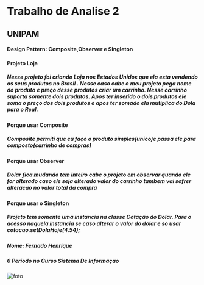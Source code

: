<h1>Trabalho de Analise 2</h1>
<h2>UNIPAM</h2>
<h4>Design Pattern: Composite,Observer e Singleton</h4>

<h4>Projeto Loja</h4>
<h5>Nesse projeto foi criando Loja nos Estados Unidos que ela esta vendendo os seus produtos no Brasil . Nesse caso cabe o meu projeto pega nome do produto e preço desse produtos criar um carrinho. Nesse carrinho suporta somente dois produtos. Apos ter inserido o dois produtos ele soma o preço dos dois produtos e apos ter somado ela mutiplica do Dola para o Real.  </h5>

<h4>Porque usar Composite</h4>
<h5>Composite permiti que eu faço o produto simples(unico)e passa ele para composto(carrinho de compras)</h5>

<h4>Porque usar Observer</h4>
<h5>Dolar fica mudando tem inteiro cabe o projeto em observar quando ele for alterado caso ele seja alterado valor do carrinho tambem vai sofrer alteracao no valor total da compra</h5>

<h4>Porque usar o Singleton</h4>
<h5>Projeto tem somente uma instancia na classe Cotação do Dolar. Para o acesso  naquela instancia se caso  alterar o valor do dolar e so usar cotacao.setDolaHoje(4.54);</h5>

<h5>Nome: Fernado Henrique</h5>
<h5>6 Periodo no Curso Sistema De Informaçao</h5>

![foto](https://user-images.githubusercontent.com/55463277/69918234-7586e200-144e-11ea-9e9b-c57428493a82.PNG)
